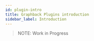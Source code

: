 ```yaml
---
id: plugin-intro
title: Graphback Plugins introduction
sidebar_label: Introduction
---
```


> NOTE: Work in Progress